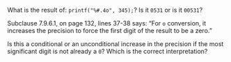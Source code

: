 What is the result of: `printf("%#.4o", 345);`? Is it `0531` or is it `00531`?

Subclause 7.9.6.1, on page 132, lines 37-38 says: “For `o` conversion, it
increases the precision to force the first digit of the result to be a zero.”

Is this a conditional or an unconditional increase in the precision if the most
significant digit is not already a `0`? Which is the correct interpretation?
